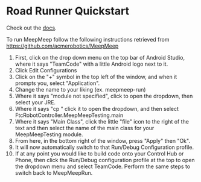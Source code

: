 # Road Runner Quickstart

Check out the [docs](https://rr.brott.dev/docs/v1-0/tuning/).

To run MeepMeep follow the following instructions retrieved from https://github.com/acmerobotics/MeepMeep
1. First, click on the drop down menu on the top bar of Android Studio, where it says "TeamCode" with a little Android logo next to it.
2. Click Edit Configurations
3. Click on the "+" symbol in the top left of the window, and when it prompts you, select "Application".
4. Change the name to your liking (ex. meepmeep-run)
5. Where it says "module not specified", click to open the dropdown, then select your JRE.
6. Where it says "cp " click it to open the dropdown, and then select FtcRobotController.MeepMeepTesting.main
7. Where it says "Main Class", click the little "file" icon to the right of the text and then select the name of the main class for your MeepMeepTesting module.
8. From here, in the bottom right of the window, press "Apply" then "Ok".
9. It will now automatically switch to that Run/Debug Configuration profile.
10. If at any point you would like to build code onto your Control Hub or Phone, then click the Run/Debug configuration profile at the top to open the dropdown menu and select TeamCode. Perform the same steps to switch back to MeepMeepRun.

